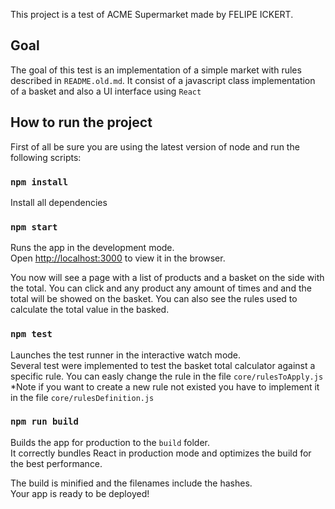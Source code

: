 

This project is a test of ACME Supermarket made by FELIPE ICKERT.

## Goal

The goal of this test is an implementation of a simple market with rules described in `README.old.md`.
It consist of a javascript class implementation of a basket and also a UI interface using `React`

## How to run the project

First of all be sure you are using the latest version of node and run the following scripts:
### `npm install` 

Install all dependencies  

### `npm start`

Runs the app in the development mode.<br>
Open [http://localhost:3000](http://localhost:3000) to view it in the browser.

You now will see a page with a list of products and a basket on the side with the total.
You can click and any product any amount of times and and the total will be showed on the basket.
You can also see the rules used to calculate the total value in the basked.

### `npm test`

Launches the test runner in the interactive watch mode.<br>
Several test were implemented to test the basket total calculator against a specific rule.
You can easly change the rule in the file `core/rulesToApply.js`
*Note if you want to create a new rule not existed you have to implement it in the file `core/rulesDefinition.js`

### `npm run build`

Builds the app for production to the `build` folder.<br>
It correctly bundles React in production mode and optimizes the build for the best performance.

The build is minified and the filenames include the hashes.<br>
Your app is ready to be deployed!


